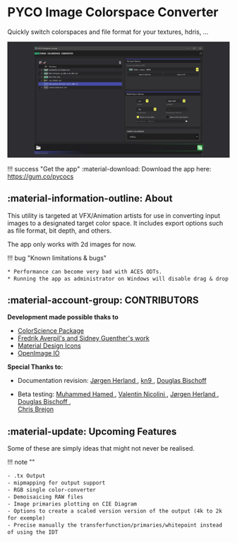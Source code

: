 # PYCO Image Colorspace Converter

Quickly switch colorspaces and file format for your textures, hdris, ...

![Main](screens/visu_script_global_wide.jpg)

!!! success "Get the app"
    :material-download: Download the app here: <https://gum.co/pycocs>

## :material-information-outline: About
This utility is targeted at VFX/Animation artists for use in converting input images to a designated target 
color space. It includes export options such as file format, bit depth, and others.

The app only works with 2d images for now. 

!!! bug "Known limitations & bugs"

    * Performance can become very bad with ACES ODTs.
    * Running the app as administrator on Windows will disable drag & drop
    
## :material-account-group: CONTRIBUTORS

**Development made possible thaks to**

- <a href=https://www.colour-science.org/> ColorScience Package </a>
- <a href=https://github.com/fredrikaverpil/oiio-python> Fredrik Averpil's and Sidney Guenther's work </a>
- <a href=https://materialdesignicons.com> Material Design Icons </a>
- <a href=https://sites.google.com/site/openimageio/home> OpenImage IO </a>

**Special Thanks to:**

- Documentation revision:
 <a href=https://www.jorgenhdri.com> Jørgen Herland </a>, 
 <a href=https://www.oddvisionary.studio/> kn9 </a>, 
 <a href=https://www.ceridwenproductions.com/> Douglas Bischoff </a> 

- Beta testing:
 <a href=https://mrlixm.github.io/PYCO/standalone/ColorspaceConvert/home/> Muhammed Hamed </a>,
 <a href=https://mrlixm.github.io/PYCO/standalone/ColorspaceConvert/home/> Valentin Nicolini  </a>,
 <a href=https://www.jorgenhdri.com> Jørgen Herland </a>,
 <a href=https://www.ceridwenproductions.com/> Douglas Bischoff </a>,  
 <a href=https://chrisbrejon.com/> Chris Brejon </a>
 
## :material-update: Upcoming Features

Some of these are simply ideas that might not never be realised.

!!! note ""

    - .tx Output
    - mipmapping for output support
    - RGB single color-converter
    - Demoisaicing RAW files
    - Image primaries plotting on CIE Diagram
    - Options to create a scaled version version of the output (4k to 2k for exemple)
    - Precise manually the transferfunction/primaries/whitepoint instead of using the IDT